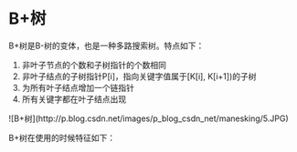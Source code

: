 # B+树

B+树是B-树的变体，也是一种多路搜索树。特点如下：
<ol>
<li>非叶子节点的个数和子树指针的个数相同</li>
<li>非叶子结点的子树指针P[i]，指向关键字值属于[K[i], K[i+1])的子树</li>
<li>为所有叶子结点增加一个链指针</li>
<li>所有关键字都在叶子结点出现</li>
</ol>
![B+树](http://p.blog.csdn.net/images/p_blog_csdn_net/manesking/5.JPG)


B+树在使用的时候特征如下：
<ol>

</ol>